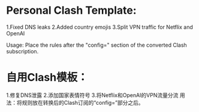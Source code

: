 # Personal Clash Template:

1.Fixed DNS leaks
2.Added country emojis
3.Split VPN traffic for Netflix and OpenAI

Usage: Place the rules after the "config=" section of the converted Clash subscription.

# 自用Clash模板：
1.修复DNS泄露
2.添加国家表情符号
3.将Netflix和OpenAI的VPN流量分流
用法：将规则放在转换后的Clash订阅的“config=”部分之后。
